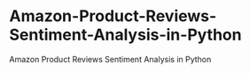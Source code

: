 # Amazon-Product-Reviews-Sentiment-Analysis-in-Python
Amazon Product Reviews Sentiment Analysis in Python
